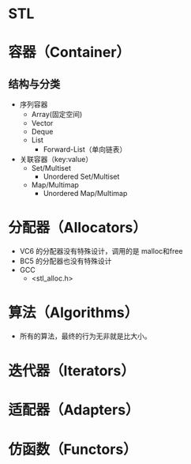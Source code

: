 # STL

# 容器（Container）

## 结构与分类

- 序列容器
  - Array(固定空间)
  - Vector
  - Deque
  - List
    - Forward-List（单向链表）
- 关联容器（key:value）
  - Set/Multiset
    - Unordered Set/Multiset
  - Map/Multimap
    - Unordered Map/Multimap

# 分配器（Allocators）

- VC6 的分配器没有特殊设计，调用的是 malloc和free
- BC5 的分配器也没有特殊设计
- GCC
  - <stl_alloc.h>

# 算法（Algorithms）

- 所有的算法，最终的行为无非就是比大小。

# 迭代器（Iterators）

# 适配器（Adapters）

# 仿函数（Functors）
